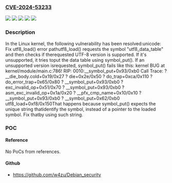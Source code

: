 ### [CVE-2024-53233](https://cve.mitre.org/cgi-bin/cvename.cgi?name=CVE-2024-53233)
![](https://img.shields.io/static/v1?label=Product&message=Linux&color=blue)
![](https://img.shields.io/static/v1?label=Version&message=&color=brightgreen)
![](https://img.shields.io/static/v1?label=Version&message=2b3d047870120bcd46d7cc257d19ff49328fd585%20&color=brightgreen)
![](https://img.shields.io/static/v1?label=Version&message=5.17%20&color=brightgreen)
![](https://img.shields.io/static/v1?label=Vulnerability&message=n%2Fa&color=blue)

### Description

In the Linux kernel, the following vulnerability has been resolved:unicode: Fix utf8_load() error pathutf8_load() requests the symbol "utf8_data_table" and then checks if therequested UTF-8 version is supported. If it's unsupported, it tries toput the data table using symbol_put(). If an unsupported version isrequested, symbol_put() fails like this: kernel BUG at kernel/module/main.c:786! RIP: 0010:__symbol_put+0x93/0xb0 Call Trace:  <TASK>  ? __die_body.cold+0x19/0x27  ? die+0x2e/0x50  ? do_trap+0xca/0x110  ? do_error_trap+0x65/0x80  ? __symbol_put+0x93/0xb0  ? exc_invalid_op+0x51/0x70  ? __symbol_put+0x93/0xb0  ? asm_exc_invalid_op+0x1a/0x20  ? __pfx_cmp_name+0x10/0x10  ? __symbol_put+0x93/0xb0  ? __symbol_put+0x62/0xb0  utf8_load+0xf8/0x150That happens because symbol_put() expects the unique string thatidentify the symbol, instead of a pointer to the loaded symbol. Fix thatby using such string.

### POC

#### Reference
No PoCs from references.

#### Github
- https://github.com/w4zu/Debian_security

